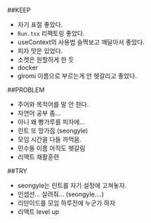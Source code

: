 ##KEEP
- 자기 표절 좋았다.
- `Run.tsx` 리팩토링 좋았다.
- useContext의 사용법 슬쩍보고 깨달아서 좋았다.
- 피자 맛은 있었다.
- 소켓은 원할하게 한 듯
- docker
- giromi 이름으로 부르는게 안 헷갈리고 좋았다.


##PROBLEM
- 주어와 목적어를 말 안 한다. 
- 자연어 공부 좀...
- 아니 왜 빵가루를 피자에...
- 린트 또 망가짐 (seongyle)
- 모임 시간을 다들 까먹음.
- 민수들 이름 아직도 헷갈림
- 리액트 재활훈련

##TRY
- seongyle는 린트를 자기 설정에 고쳐놓자.
- 인셉션... 살려줘... (seongyle....)
- 리만이드를 모임 하루전에 누군가 하자
- 리액트 level up